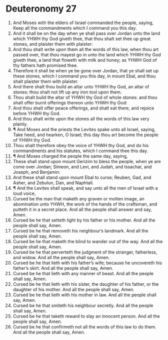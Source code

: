 ﻿# Deuteronomy 27
1. And Moses with the elders of Israel commanded the people, saying, Keep all the commandments which I command you this day. 
2. And it shall be on the day when ye shall pass over Jordan unto the land which YHWH thy God giveth thee, that thou shalt set thee up great stones, and plaister them with plaister: 
3. And thou shalt write upon them all the words of this law, when thou art passed over, that thou mayest go in unto the land which YHWH thy God giveth thee, a land that floweth with milk and honey; as YHWH God of thy fathers hath promised thee. 
4. Therefore it shall be when ye be gone over Jordan, that ye shall set up these stones, which I command you this day, in mount Ebal, and thou shalt plaister them with plaister. 
5. And there shalt thou build an altar unto YHWH thy God, an altar of stones: thou shalt not lift up any iron tool upon them. 
6. Thou shalt build the altar of YHWH thy God of whole stones: and thou shalt offer burnt offerings thereon unto YHWH thy God: 
7. And thou shalt offer peace offerings, and shalt eat there, and rejoice before YHWH thy God. 
8. And thou shalt write upon the stones all the words of this law very plainly. 
9. ¶ And Moses and the priests the Levites spake unto all Israel, saying, Take heed, and hearken, O Israel; this day thou art become the people of YHWH thy God. 
10. Thou shalt therefore obey the voice of YHWH thy God, and do his commandments and his statutes, which I command thee this day. 
11. ¶ And Moses charged the people the same day, saying, 
12. These shall stand upon mount Gerizim to bless the people, when ye are come over Jordan; Simeon, and Levi, and Judah, and Issachar, and Joseph, and Benjamin: 
13. And these shall stand upon mount Ebal to curse; Reuben, Gad, and Asher, and Zebulun, Dan, and Naphtali. 
14. ¶ And the Levites shall speak, and say unto all the men of Israel with a loud voice, 
15. Cursed be the man that maketh any graven or molten image, an abomination unto YHWH, the work of the hands of the craftsman, and putteth it in a secret place. And all the people shall answer and say, Amen. 
16. Cursed be he that setteth light by his father or his mother. And all the people shall say, Amen. 
17. Cursed be he that removeth his neighbour’s landmark. And all the people shall say, Amen. 
18. Cursed be he that maketh the blind to wander out of the way. And all the people shall say, Amen. 
19. Cursed be he that perverteth the judgment of the stranger, fatherless, and widow. And all the people shall say, Amen. 
20. Cursed be he that lieth with his father’s wife; because he uncovereth his father’s skirt. And all the people shall say, Amen. 
21. Cursed be he that lieth with any manner of beast. And all the people shall say, Amen. 
22. Cursed be he that lieth with his sister, the daughter of his father, or the daughter of his mother. And all the people shall say, Amen. 
23. Cursed be he that lieth with his mother in law. And all the people shall say, Amen. 
24. Cursed be he that smiteth his neighbour secretly. And all the people shall say, Amen. 
25. Cursed be he that taketh reward to slay an innocent person. And all the people shall say, Amen. 
26. Cursed be he that confirmeth not all the words of this law to do them. And all the people shall say, Amen. 
